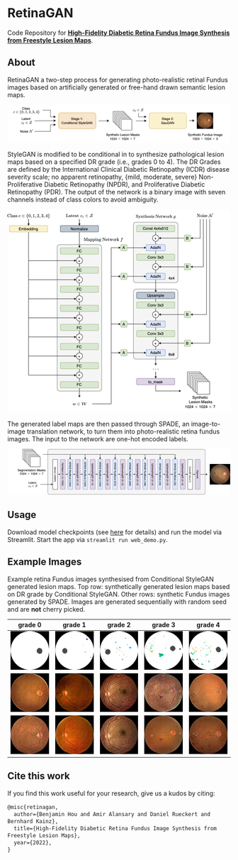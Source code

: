 # RetinaGAN

Code Repository for [**High-Fidelity Diabetic Retina Fundus Image Synthesis from Freestyle Lesion Maps**]().

## About

RetinaGAN a two-step process for generating photo-realistic retinal Fundus images based on artificially generated or free-hand drawn semantic lesion maps.

<p align="center">
<img src="assets/RetinaGAN_pipeline.png" alt="RetinaGAN Pipeline"/>
</p>

StyleGAN is modified to be conditional in to synthesize pathological lesion maps based on a specified DR grade (i.e., grades 0 to 4). The DR Grades are defined by the International Clinical Diabetic Retinopathy (ICDR) disease severity scale; no apparent retinopathy, {mild, moderate, severe} Non-Proliferative Diabetic Retinopathy (NPDR), and Proliferative Diabetic Retinopathy (PDR). The output of the network is a binary image with seven channels instead of class colors to avoid ambiguity.

<p align="center">
<img src="assets/cStyleGAN.png" alt="Conditional StyleGAN"/>
</p>

The generated label maps are then passed through SPADE, an image-to-image translation network, to turn them into photo-realistic retina fundus images. The input to the network are one-hot encoded labels.

<p align="center">
<img src="assets/GauGAN.png" alt="GauGAN"/>
</p>

## Usage

Download model checkpoints (see [here](checkpoints/README.md) for details) and run the model via Streamlit. Start the app via `streamlit run web_demo.py`.

## Example Images

Example retina Fundus images synthesised from Conditional StyleGAN generated lesion maps. Top row: synthetically generated lesion maps based on DR grade by Conditional StyleGAN. Other rows: synthetic Fundus images generated by SPADE. Images are generated sequentially with random seed and are **not** cherry picked.

| grade 0                                                      | grade 1                                                      | grade 2                                                      | grade 3                                                      | grade 4                                                      |
|--------------------------------------------------------------|--------------------------------------------------------------|--------------------------------------------------------------|--------------------------------------------------------------|--------------------------------------------------------------|
| ![](assets/sample_images/mask_class_0_batch_0.png)           | ![](assets/sample_images/mask_class_1_batch_0.png)           | ![](assets/sample_images/mask_class_2_batch_0.png)           | ![](assets/sample_images/mask_class_3_batch_0.png)           | ![](assets/sample_images/mask_class_4_batch_0.png)           |
| ![](assets/sample_images/image_class_0_batch_0_sample_0.png) | ![](assets/sample_images/image_class_1_batch_0_sample_0.png) | ![](assets/sample_images/image_class_2_batch_0_sample_0.png) | ![](assets/sample_images/image_class_3_batch_0_sample_0.png) | ![](assets/sample_images/image_class_4_batch_0_sample_0.png) |
| ![](assets/sample_images/image_class_0_batch_0_sample_1.png) | ![](assets/sample_images/image_class_1_batch_0_sample_1.png) | ![](assets/sample_images/image_class_2_batch_0_sample_1.png) | ![](assets/sample_images/image_class_3_batch_0_sample_1.png) | ![](assets/sample_images/image_class_4_batch_0_sample_1.png) |

## Cite this work

If you find this work useful for your research, give us a kudos by citing:

```
@misc{retinagan, 
  author={Benjamin Hou and Amir Alansary and Daniel Rueckert and Bernhard Kainz}, 
  title={High-Fidelity Diabetic Retina Fundus Image Synthesis from Freestyle Lesion Maps}, 
  year={2022}, 
}
```

